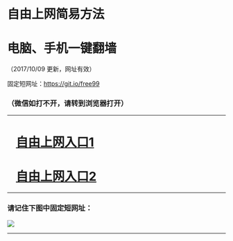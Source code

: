 ﻿# 自由上网简易方法

# 电脑、手机一键翻墙

（2017/10/09 更新，网址有效）

固定短网址：https://git.io/free99

### （微信如打不开，请转到浏览器打开）


***





# &nbsp;&nbsp; <a href="http://ft451731998.fwq-tz-1001.info/fwqtz01.html?t=10090014183 " target="_blank">自由上网入口1</a>
# &nbsp;&nbsp; <a href="http://ft2392527036.fwq-tz-1002.info/fwqtz02.html?t=100900113896 " target="_blank">自由上网入口2</a>
***

### 请记住下图中固定短网址：

<img src="https://s3-us-west-2.amazonaws.com/fwq-1001/yjfq-20170905okok.png" /> 


***


